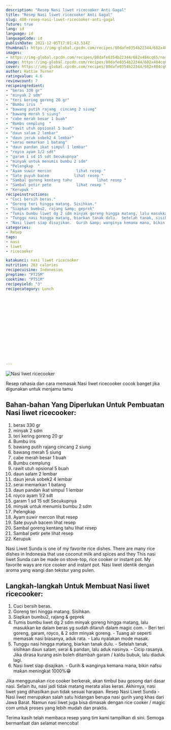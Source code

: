 ```yaml
---
description: "Resep Nasi liwet ricecooker Anti Gagal"
title: "Resep Nasi liwet ricecooker Anti Gagal"
slug: 408-resep-nasi-liwet-ricecooker-anti-gagal
future: true
lang: id
language: id
languageCode: id
publishDate: 2021-12-05T17:01:43.514Z 
thumbnail: https://img-global.cpcdn.com/recipes/80dafe0354b22344/682x484cq65/nasi-liwet-ricecooker-foto-resep-utama.webp
images:
- https://img-global.cpcdn.com/recipes/80dafe0354b22344/682x484cq65/nasi-liwet-ricecooker-foto-resep-utama.webp
image: https://img-global.cpcdn.com/recipes/80dafe0354b22344/682x484cq65/nasi-liwet-ricecooker-foto-resep-utama.webp
cover: https://img-global.cpcdn.com/recipes/80dafe0354b22344/682x484cq65/nasi-liwet-ricecooker-foto-resep-utama.webp
author: Hattie Turner
ratingvalue: 4.6
reviewcount: 7
recipeingredient:
- "beras 330 gr"
- "minyak 2 sdm"
- "teri kering goreng 20 gr"
- "Bumbu iris  "
- "bawang putih rajang  cincang 2 siung"
- "bawang merah 5 siung"
- "cabe merah besar 1 buah"
- "Bumbu cemplung  "
- "rawit utuh opsional 5 buah"
- "daun salam 2 lembar"
- "daun jeruk sobek2 4 lembar"
- "serai memarkan 1 batang"
- "daun pandan ikat simpul 1 lembar"
- "royco ayam 1/2 sdt"
- "garam 1 sd 15 sdt Secukupnya"
- "minyak untuk menumis bumbu 2 sdm"
- "Pelengkap  "
- "Ayam suwir mercon           lihat resep "
- "Sate puyuh bacem           lihat resep "
- "Sambal goreng kentang tahu           lihat resep "
- "Sambal petir pete           lihat resep "
- "Kerupuk "
recipeinstructions:
- "Cuci bersih beras."
- "Goreng teri hingga matang. Sisihkan."
- "Siapkan bumbu2, rajang &amp; geprek"
- "Tumis bumbu liwet dg 2 sdm minyak goreng hingga matang, lalu masukkan ke dalam beras yg sudah ditaruh dalam magic com. Beri teri goreng, garam, royco, &amp; 2 sdm minyak goreng. Tuang air seperti memasak nasi biasanya, aduk rata. Lalu nyalakan mode masak."
- "Tunggu nasi hingga matang, biarkan tanak dulu.  Setelah tanak, sisihkan daun salam, serai &amp; pandan, lalu aduk nasinya. Cicip rasanya. Jika dirasa kurang asin boleh ditambah garam / kaldu bubuk, lalu diaduk lagi."
- "Nasi liwet siap disajikan.  Gurih &amp; wanginya kemana mana, bikin nafsu makan meningkat 1000%😁"
categories:
- Resep
tags:
- nasi
- liwet
- ricecooker

katakunci: nasi liwet ricecooker 
nutrition: 263 calories
recipecuisine: Indonesian
preptime: "PT25M"
cooktime: "PT51M"
recipeyield: "3"
recipecategory: Lunch


     
    
    
    
    
    
    
    
    
    
    
      
    
---
```



![Nasi liwet ricecooker](https://img-global.cpcdn.com/recipes/80dafe0354b22344/682x484cq65/nasi-liwet-ricecooker-foto-resep-utama.webp)

Resep rahasia dan cara memasak  Nasi liwet ricecooker cocok banget jika digunakan untuk menjamu tamu

<!--inarticleads1-->

## Bahan-bahan Yang Diperlukan Untuk Pembuatan Nasi liwet ricecooker:

1. beras 330 gr
1. minyak 2 sdm
1. teri kering goreng 20 gr
1. Bumbu iris  
1. bawang putih rajang  cincang 2 siung
1. bawang merah 5 siung
1. cabe merah besar 1 buah
1. Bumbu cemplung  
1. rawit utuh opsional 5 buah
1. daun salam 2 lembar
1. daun jeruk sobek2 4 lembar
1. serai memarkan 1 batang
1. daun pandan ikat simpul 1 lembar
1. royco ayam 1/2 sdt
1. garam 1 sd 15 sdt Secukupnya
1. minyak untuk menumis bumbu 2 sdm
1. Pelengkap  
1. Ayam suwir mercon           lihat resep 
1. Sate puyuh bacem           lihat resep 
1. Sambal goreng kentang tahu           lihat resep 
1. Sambal petir pete           lihat resep 
1. Kerupuk 

Nasi Liwet Sunda is one of my favorite rice dishes. There are many rice dishes in Indonesia that use coconut milk and spices and they This nasi liwet Sunda can be made on stove-top, rice cooker or instant pot. My favorite ways are rice cooker and instant pot. Nasi liwet identik dengan aroma yang wangi dan tekstur yang pulen. 

<!--inarticleads2-->

## Langkah-langkah Untuk Membuat Nasi liwet ricecooker:

1. Cuci bersih beras.
1. Goreng teri hingga matang. Sisihkan.
1. Siapkan bumbu2, rajang &amp; geprek
1. Tumis bumbu liwet dg 2 sdm minyak goreng hingga matang, lalu masukkan ke dalam beras yg sudah ditaruh dalam magic com. - Beri teri goreng, garam, royco, &amp; 2 sdm minyak goreng. - Tuang air seperti memasak nasi biasanya, aduk rata. - Lalu nyalakan mode masak.
1. Tunggu nasi hingga matang, biarkan tanak dulu.  - Setelah tanak, sisihkan daun salam, serai &amp; pandan, lalu aduk nasinya. - Cicip rasanya. Jika dirasa kurang asin boleh ditambah garam / kaldu bubuk, lalu diaduk lagi.
1. Nasi liwet siap disajikan.  - Gurih &amp; wanginya kemana mana, bikin nafsu makan meningkat 1000%😁


Jika menggunakan rice cooker berkerak, akan timbul bau gosong dari dasar nasi. Selain itu, nasi jadi tidak matang merata alias keras. Akhirnya, nasi liwet yang dihasilkan pun tidak sesuai harapan. Resep Nasi Liwet Sunda - Nasi liwet merupakan salah satu hidangan berupa nasi gurih yang khas dari Jawa Barat. Namun nasi liwet juga bisa dimasak dengan rice cooker / magic com untuk proses yang lebih mudah dan praktis. 

Terima kasih telah membaca resep yang tim kami tampilkan di sini. Semoga bermanfaat dan selamat mencoba!
